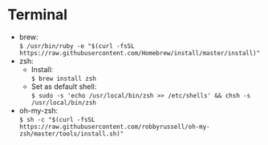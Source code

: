 # Terminal

* brew:  
```$ /usr/bin/ruby -e "$(curl -fsSL https://raw.githubusercontent.com/Homebrew/install/master/install)"```
* zsh: 
    * Install:  
    ```$ brew install zsh```
    * Set as default shell:  
    ```$ sudo -s 'echo /usr/local/bin/zsh >> /etc/shells' && chsh -s /usr/local/bin/zsh```
* oh-my-zsh:  
```$ sh -c "$(curl -fsSL https://raw.githubusercontent.com/robbyrussell/oh-my-zsh/master/tools/install.sh)"```  